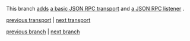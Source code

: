 This branch
[adds](https://github.com/gomatic/go-kit-phases/compare/06-modified-main...07b-transports-jsonrpc-server)
[a basic JSON RPC transport](../internal/api/moody/transport/jsonrpc/self/server.go)
and [a JSON RPC listener](../internal/api/moody/transport/jsonrpc/listen.go)
.

[previous transport](../../07a-transports-http-server/docs#readme)
| [next transport](../../07c-transports-grpc-server/docs#readme)

[previous branch](../../06-modified-main/docs#readme)
| [next branch](../../08-merge-servers/docs#readme)
